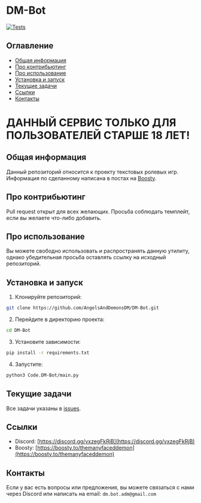 # DM-Bot

[![Tests](https://github.com/AngelsAndDemonsDM/DM-Bot/actions/workflows/unittest.yml/badge.svg?branch=master)](https://github.com/AngelsAndDemonsDM/DM-Bot/actions/workflows/unittest.yml)

## Оглавление
- [Общая информация](#общая-информация)
- [Про контрибьютинг](#про-контрибьютинг)
- [Про использование](#про-использование)
- [Установка и запуск](#установка-и-запуск)
- [Текущие задачи](#текущие-задачи)
- [Ссылки](#ссылки)
- [Контакты](#контакты)

# ДАННЫЙ СЕРВИС ТОЛЬКО ДЛЯ ПОЛЬЗОВАТЕЛЕЙ СТАРШЕ 18 ЛЕТ!

## Общая информация
Данный репозиторий относится к проекту текстовых ролевых игр.<br>
Информация по сделанному написана в постах на [Boosty](https://boosty.to/themanyfaceddemon).

## Про контрибьютинг
Pull request открыт для всех желающих. Просьба соблюдать темплейт, если вы желаете что-либо добавить.

## Про использование
Вы можете свободно использовать и распространять данную утилиту, однако убедительная просьба оставлять ссылку на исходный репозиторий.

## Установка и запуск
1. Клонируйте репозиторий:
```sh
git clone https://github.com/AngelsAndDemonsDM/DM-Bot.git
```

2. Перейдите в директорию проекта:
```sh
cd DM-Bot
```

3. Установите зависимости:
```sh
pip install -r requirements.txt
```

4. Запустите:
```sh
python3 Code.DM-Bot/main.py
```

## Текущие задачи
Все задачи указаны в [issues](https://github.com/AngelsAndDemonsDM/DM-Bot/issues).

## Ссылки
- Discord: [https://discord.gg/vxzegFkRjB](https://discord.gg/vxzegFkRjB)  
- Boosty: [https://boosty.to/themanyfaceddemon](https://boosty.to/themanyfaceddemon)

## Контакты
Если у вас есть вопросы или предложения, вы можете связаться с нами через Discord или написать на email: `dm.bot.adm@gmail.com`
